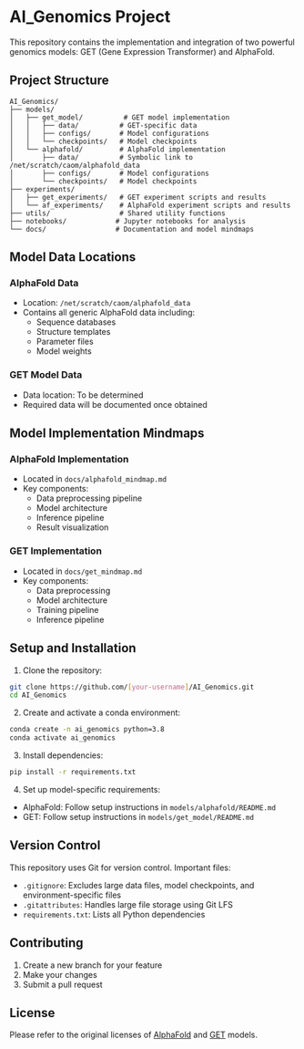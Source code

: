 # AI_Genomics Project

This repository contains the implementation and integration of two powerful genomics models: GET (Gene Expression Transformer) and AlphaFold.

## Project Structure

```
AI_Genomics/
├── models/
│   ├── get_model/          # GET model implementation
│   │   ├── data/          # GET-specific data
│   │   ├── configs/       # Model configurations
│   │   └── checkpoints/   # Model checkpoints
│   └── alphafold/         # AlphaFold implementation
│       ├── data/          # Symbolic link to /net/scratch/caom/alphafold_data
│       ├── configs/       # Model configurations
│       └── checkpoints/   # Model checkpoints
├── experiments/
│   ├── get_experiments/   # GET experiment scripts and results
│   └── af_experiments/    # AlphaFold experiment scripts and results
├── utils/                 # Shared utility functions
├── notebooks/            # Jupyter notebooks for analysis
└── docs/                 # Documentation and model mindmaps
```

## Model Data Locations

### AlphaFold Data
- Location: `/net/scratch/caom/alphafold_data`
- Contains all generic AlphaFold data including:
  - Sequence databases
  - Structure templates
  - Parameter files
  - Model weights

### GET Model Data
- Data location: To be determined
- Required data will be documented once obtained

## Model Implementation Mindmaps

### AlphaFold Implementation
- Located in `docs/alphafold_mindmap.md`
- Key components:
  - Data preprocessing pipeline
  - Model architecture
  - Inference pipeline
  - Result visualization

### GET Implementation
- Located in `docs/get_mindmap.md`
- Key components:
  - Data preprocessing
  - Model architecture
  - Training pipeline
  - Inference pipeline

## Setup and Installation

1. Clone the repository:
```bash
git clone https://github.com/[your-username]/AI_Genomics.git
cd AI_Genomics
```

2. Create and activate a conda environment:
```bash
conda create -n ai_genomics python=3.8
conda activate ai_genomics
```

3. Install dependencies:
```bash
pip install -r requirements.txt
```

4. Set up model-specific requirements:
- AlphaFold: Follow setup instructions in `models/alphafold/README.md`
- GET: Follow setup instructions in `models/get_model/README.md`

## Version Control

This repository uses Git for version control. Important files:
- `.gitignore`: Excludes large data files, model checkpoints, and environment-specific files
- `.gitattributes`: Handles large file storage using Git LFS
- `requirements.txt`: Lists all Python dependencies

## Contributing

1. Create a new branch for your feature
2. Make your changes
3. Submit a pull request

## License

Please refer to the original licenses of [AlphaFold](https://github.com/google-deepmind/alphafold) and [GET](https://github.com/GET-Foundation/get_model) models.
